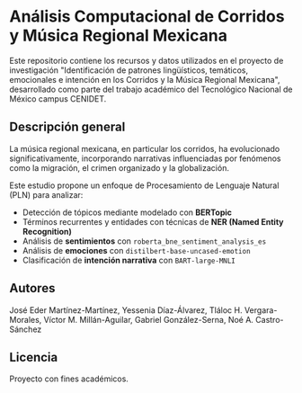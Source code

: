 # Análisis Computacional de Corridos y Música Regional Mexicana
Este repositorio contiene los recursos y datos utilizados en el proyecto de investigación "Identificación de patrones lingüísticos, temáticos, emocionales e intención en los Corridos y la Música Regional Mexicana", desarrollado como parte del trabajo académico del Tecnológico Nacional de México campus CENIDET.

## Descripción general
La música regional mexicana, en particular los corridos, ha evolucionado significativamente, incorporando narrativas influenciadas por fenómenos como la migración, el crimen organizado y la globalización.

Este estudio propone un enfoque de Procesamiento de Lenguaje Natural (PLN) para analizar:
- Detección de tópicos mediante modelado con **BERTopic**
- Términos recurrentes y entidades con técnicas de **NER (Named Entity Recognition)**
- Análisis de **sentimientos** con `roberta_bne_sentiment_analysis_es`
- Análisis de **emociones** con `distilbert-base-uncased-emotion`
- Clasificación de **intención narrativa** con `BART-large-MNLI`

## Autores
José Eder Martínez-Martínez, Yessenia Díaz-Álvarez, Tláloc H. Vergara-Morales, Víctor M. Millán-Aguilar, Gabriel González-Serna, Noé A. Castro-Sánchez

## Licencia
Proyecto con fines académicos.
